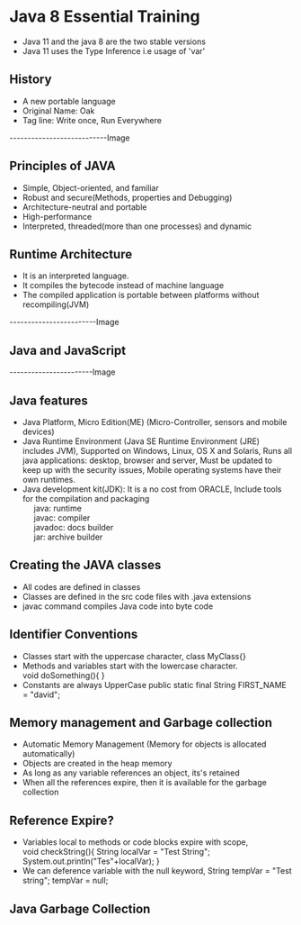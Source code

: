 # Java 8 Essential Training

- Java 11 and the java 8 are the two stable versions
- Java 11 uses the Type Inference i.e usage of 'var'

## History

- A new portable language
- Original Name: Oak
- Tag line: Write once, Run Everywhere

---------------------------Image

## Principles of JAVA

- Simple, Object-oriented, and familiar
- Robust and secure(Methods, properties and Debugging)
- Architecture-neutral and portable
- High-performance
- Interpreted, threaded(more than one processes) and dynamic

## Runtime Architecture

- It is an interpreted language.
- It compiles the bytecode instead of machine language
- The compiled application is portable between platforms without recompiling(JVM)

------------------------Image

## Java and JavaScript

-----------------------Image

## Java features

- Java Platform, Micro Edition(ME) (Micro-Controller, sensors and mobile devices)
- Java Runtime Environment (Java SE Runtime Environment (JRE) includes JVM),
Supported on Windows, Linux, OS X and Solaris, Runs all java applications: desktop, browser and server,
Must be updated to keep up with the security issues, Mobile operating systems have their own runtimes.
- Java development kit(JDK): It is a no cost from ORACLE, Include tools for the compilation and packaging<br>
&nbsp;&nbsp;&nbsp;&nbsp; java: runtime<br>
&nbsp;&nbsp;&nbsp;&nbsp; javac: compiler<br>
&nbsp;&nbsp;&nbsp;&nbsp; javadoc: docs builder<br>
&nbsp;&nbsp;&nbsp;&nbsp; jar: archive builder<br>

## Creating the JAVA classes

- All codes are defined in classes
- Classes are defined in the src code files with .java extensions
- javac command compiles Java code into byte code

## Identifier Conventions

- Classes start with the uppercase character, class MyClass{}
- Methods and variables start with the lowercase character.<br>
void doSomething(){
}
- Constants are always UpperCase
public static final String FIRST_NAME = "david";

## Memory management and Garbage collection

- Automatic Memory Management (Memory for objects is allocated automatically)
- Objects are created in the heap memory
- As long as any variable references an object, its's retained
- When all the references expire, then it is available for the garbage collection

## Reference Expire?

- Variables local to methods or code blocks expire with scope,<br>
void checkString(){
 String localVar = "Test String";
 System.out.println("Tes"+localVar);
}
- We can deference variable with the null keyword,
String tempVar = "Test string";
tempVar = null;

## Java Garbage Collection






